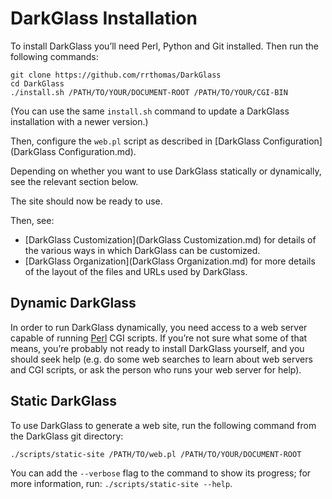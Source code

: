 # DarkGlass Installation

To install DarkGlass you’ll need Perl, Python and Git installed. Then run the following commands:

```
git clone https://github.com/rrthomas/DarkGlass
cd DarkGlass
./install.sh /PATH/TO/YOUR/DOCUMENT-ROOT /PATH/TO/YOUR/CGI-BIN
```

(You can use the same `install.sh` command to update a DarkGlass installation with a newer version.)

Then, configure the `web.pl` script as described in [DarkGlass Configuration](DarkGlass Configuration.md).

Depending on whether you want to use DarkGlass statically or dynamically, see the relevant section below.

The site should now be ready to use.

Then, see:

* [DarkGlass Customization](DarkGlass Customization.md) for details of the various ways in which DarkGlass can be customized.
* [DarkGlass Organization](DarkGlass Organization.md) for more details of the layout of the files and URLs used by DarkGlass.

## Dynamic DarkGlass

In order to run DarkGlass dynamically, you need access to a web server capable of running [Perl](https://www.perl.org) CGI scripts. If you’re not sure what some of that means, you’re probably not ready to install DarkGlass yourself, and you should seek help (e.g. do some web searches to learn about web servers and CGI scripts, or ask the person who runs your web server for help).

## Static DarkGlass

To use DarkGlass to generate a web site, run the following command from the DarkGlass git directory:

```
./scripts/static-site /PATH/TO/web.pl /PATH/TO/YOUR/DOCUMENT-ROOT
```

You can add the `--verbose` flag to the command to show its progress; for more information, run: `./scripts/static-site --help`.
